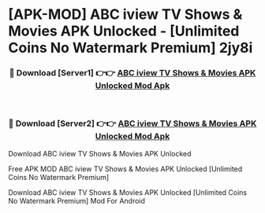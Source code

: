 # [APK-MOD] ABC iview  TV Shows & Movies APK Unlocked - [Unlimited Coins No Watermark Premium] 2jy8i



<div align="center">
<h3>🔴 Download [Server1] 👉👉 <a href="https://momento.my/?title=ABC_iview__TV_Shows_&_Movies_APK_Unlocked">ABC iview  TV Shows & Movies APK Unlocked Mod Apk</a></h3><br>

<h3>🔴 Download [Server2] 👉👉 <a href="https://momento.my/?title=ABC_iview__TV_Shows_&_Movies_APK_Unlocked">ABC iview  TV Shows & Movies APK Unlocked Mod Apk</a></h3>
</div>



Download ABC iview  TV Shows & Movies APK Unlocked 

Free APK MOD ABC iview  TV Shows & Movies APK Unlocked [Unlimited Coins No Watermark Premium]

Download ABC iview  TV Shows & Movies APK Unlocked [Unlimited Coins No Watermark Premium] Mod For Android
